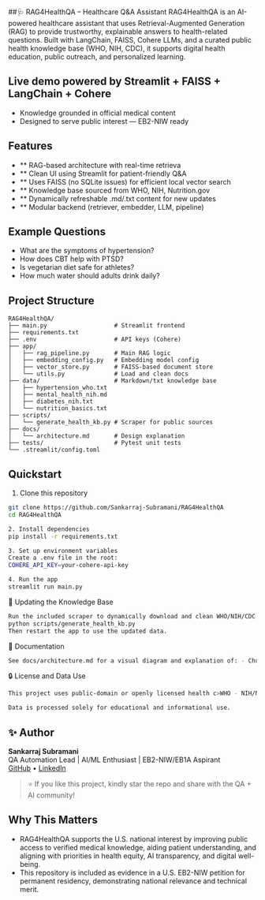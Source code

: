 ##🩺 RAG4HealthQA – Healthcare Q&A Assistant
RAG4HealthQA is an AI-powered healthcare assistant that uses Retrieval-Augmented Generation (RAG) to provide trustworthy, explainable answers to health-related questions. Built with LangChain, FAISS, Cohere LLMs, and a curated public health knowledge base (WHO, NIH, CDC), it supports digital health education, public outreach, and personalized learning.

## Live demo powered by Streamlit + FAISS + LangChain + Cohere
- Knowledge grounded in official medical content
- Designed to serve public interest — EB2-NIW ready

## Features
- ** RAG-based architecture with real-time retrieva
- ** Clean UI using Streamlit for patient-friendly Q&A
- ** Uses FAISS (no SQLite issues) for efficient local vector search
- ** Knowledge base sourced from WHO, NIH, Nutrition.gov
- ** Dynamically refreshable .md/.txt content for new updates
- ** Modular backend (retriever, embedder, LLM, pipeline)
## Example Questions
- What are the symptoms of hypertension?
- How does CBT help with PTSD?
- Is vegetarian diet safe for athletes?
- How much water should adults drink daily?

## Project Structure
```
RAG4HealthQA/
├── main.py                   # Streamlit frontend
├── requirements.txt
├── .env                      # API keys (Cohere)
├── app/
│   ├── rag_pipeline.py       # Main RAG logic
│   ├── embedding_config.py   # Embedding model config
│   ├── vector_store.py       # FAISS-based document store
│   └── utils.py              # Load and clean docs
├── data/                     # Markdown/txt knowledge base
│   ├── hypertension_who.txt
│   ├── mental_health_nih.md
│   ├── diabetes_nih.txt
│   └── nutrition_basics.txt
├── scripts/
│   └── generate_health_kb.py # Scraper for public sources
├── docs/
│   └── architecture.md       # Design explanation
├── tests/                    # Pytest unit tests
└── .streamlit/config.toml
```
## Quickstart
1. Clone this repository
```bash
git clone https://github.com/Sankarraj-Subramani/RAG4HealthQA
cd RAG4HealthQA
```
```bash
2. Install dependencies
pip install -r requirements.txt
```
```bash
3. Set up environment variables
Create a .env file in the root:
COHERE_API_KEY=your-cohere-api-key
```
```bash
4. Run the app
streamlit run main.py
```
🔁 Updating the Knowledge Base
```bash
Run the included scraper to dynamically download and clean WHO/NIH/CDC data:
python scripts/generate_health_kb.py
Then restart the app to use the updated data.
```
📖 Documentation
```bash
See docs/architecture.md for a visual diagram and explanation of: - Chunking & embedding - Retrieval flow - LangChain integration - LLM pipeline (Cohere)
```

🔒 License and Data Use
```bash
This project uses public-domain or openly licensed health c>WHO - NIH/NIMH - Nutrition.gov

Data is processed solely for educational and informational use.
```
## ✨ Author

**Sankarraj Subramani**  
QA Automation Lead | AI/ML Enthusiast | EB2-NIW/EB1A Aspirant  
[GitHub](https://github.com/Sankarraj-Subramani) • [LinkedIn](https://www.linkedin.com/in/sankarraj-subramani-34254757)

> ⭐ If you like this project, kindly star the repo and share with the QA + AI community!

## Why This Matters
- RAG4HealthQA supports the U.S. national interest by improving public access to verified medical knowledge, aiding patient understanding, and aligning with priorities in health equity, AI transparency, and digital well-being.
- This repository is included as evidence in a U.S. EB2-NIW petition for permanent residency, demonstrating national relevance and technical merit.
